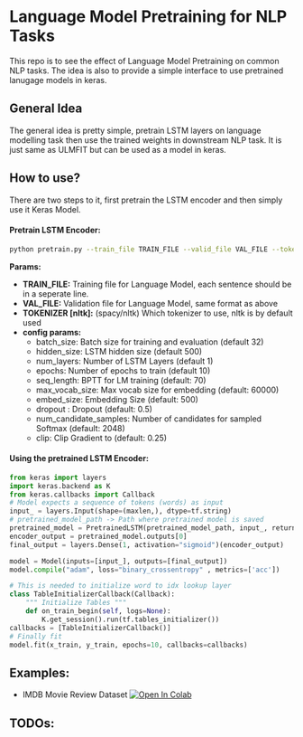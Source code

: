 # Language Model Pretraining for NLP Tasks
This repo is to see the effect of Language Model Pretraining on common NLP tasks. The idea is also to provide
a simple interface to use pretrained lanugage models in keras.

## General Idea

The general idea is pretty simple, pretrain LSTM layers on language modelling task then use the trained weights in downstream NLP task. It is just same as ULMFIT but can be used as a model in keras.

## How to use?
There are two steps to it, first pretrain the LSTM encoder and then simply use it Keras Model.
#### Pretrain LSTM Encoder:
```bash
python pretrain.py --train_file TRAIN_FILE --valid_file VAL_FILE --tokenizer [TOKENIZER]
```

**Params:**
  - **TRAIN_FILE:** Training file for Language Model, each sentence should be in a seperate line.
  - **VAL_FILE:** Validation file for Language Model, same format as above
  - **TOKENIZER [nltk]:** (spacy/nltk) Which tokenizer to use, nltk is by default used
  - **config params:**
    - batch_size: Batch size for training and evaluation (default 32)
    - hidden_size: LSTM hidden size (default 500)
    - num_layers: Number of LSTM Layers (default 1)
    - epochs: Number of epochs to train (default 10)
    - seq_length: BPTT for LM training (default: 70)
    - max_vocab_size: Max vocab size for embedding (default: 60000)
    - embed_size: Embedding Size (default: 500)
    - dropout : Dropout (default: 0.5)
    - num_candidate_samples: Number of candidates for sampled Softmax (default: 2048)
    - clip: Clip Gradient to (default: 0.25)

#### Using the pretrained LSTM Encoder:
```python
from keras import layers
import keras.backend as K
from keras.callbacks import Callback
# Model expects a sequence of tokens (words) as input
input_ = layers.Input(shape=(maxlen,), dtype=tf.string)
# pretrained_model_path -> Path where pretrained model is saved
pretrained_model = PretrainedLSTM(pretrained_model_path, input_, return_sequences=False)
encoder_output = pretrained_model.outputs[0]
final_output = layers.Dense(1, activation="sigmoid")(encoder_output)

model = Model(inputs=[input_], outputs=[final_output])
model.compile("adam", loss="binary_crossentropy" , metrics=['acc'])

# This is needed to initialize word to idx lookup layer
class TableInitializerCallback(Callback):
    """ Initialize Tables """
    def on_train_begin(self, logs=None):
        K.get_session().run(tf.tables_initializer())
callbacks = [TableInitializerCallback()]
# Finally fit
model.fit(x_train, y_train, epochs=10, callbacks=callbacks)
```

## Examples:
- IMDB Movie Review Dataset
[![Open In Colab](https://colab.research.google.com/assets/colab-badge.svg)](https://colab.research.google.com/drive/1VHZvEExiwEiFlO6fa1gAasowPSv9kSlP)


## TODOs:
